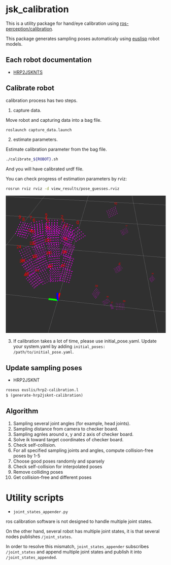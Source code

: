 # jsk_calibration

This is a utility package for hand/eye calibration using
[ros-perception/calibration](https://github.com/ros-perception/calibration).

This package generates sampling poses automaticaly using
[euslisp](https://github.com/euslisp/jskeus) robot models.

## Each robot documentation
* [HRP2JSKNTS](hrp2jsknts_calibration/README.md)

## Calibrate robot
calibration process has two steps.

1. capture data.

  Move robot and capturing data into a bag file.
  ```sh
  roslaunch capture_data.launch
  ```
2. estimate parameters.

  Estimate calibration parameter from the bag file.
  ```sh
  ./calibrate_${ROBOT}.sh
  ```

  And you will have calibrated urdf file.

  You can check progress of estimation parameters by rviz:
  ```sh
  rosrun rviz rviz -d view_results/pose_guesses.rviz
  ```
  ![pose_guesses](images/pose_guesses.png)

3. If calibration takes a lot of time, please use initial_pose.yaml.
Update your system.yaml by adding `initial_poses: /path/to/initial_pose.yaml`.

## Update sampling poses
* HRP2JSKNT
```lisp
roseus euslis/hrp2-calibration.l
$ (generate-hrp2jsknt-calibration)
```

## Algorithm
1. Sampling several joint angles (for example, head joints).
2. Sampling distance from camera to checker board.
3. Sampling agnles around x, y and z axis of checker board.
4. Solve ik toward target coordinates of checker board.
5. Check self-collision.
6. For all specified sampling joints and angles, compute collision-free poses by 1-5
7. Choose good poses randomly and sparsely
8. Check self-collision for interpolated poses
9. Remove colliding poses
10. Get collision-free and different poses


# Utility scripts
* `joint_states_appender.py`

ros calibration software is not designed to handle multiple joint states.

On the other hand, several robot has multiple joint states, it is that several nodes
publishes `/joint_states`.

In order to resolve this mismatch, `joint_states_appender` subscribes `/joint_states`
and append multiple joint states and publish it into `/joint_states_appended`.
